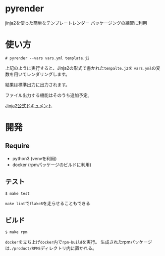 # pyrender

jinja2を使った簡単なテンプレートレンダー
パッケージングの練習に利用


# 使い方

``` console
# pyrender --vars vars.yml template.j2
```

上記のように実行すると、Jinja2の形式で書かれた`tempalte.j2`を
`vars.yml`の変数を用いてレンダリングします。

結果は標準出力に出力されます。

ファイル出力する機能はそのうち追加予定。


[Jinja2公式ドキュメント](http://jinja.pocoo.org/docs/2.10/templates/)

# 開発

## Require
  * python3 (venvを利用)
  * docker (rpmパッケージのビルドに利用)

## テスト

``` console
$ make test
```

`make lint`で`flake8`を走らせることもできる

## ビルド

``` console
$ make rpm
```

`docker`を立ち上げ`docker`内で`rpm-build`を実行。
生成されたrpmパッケージは`./product/RPMS`ディレクトリ内に置かれる。
